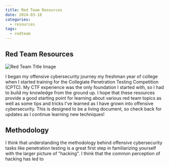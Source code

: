 ```yaml
---
title: Red Team Resources
date: 2024-03-18
categories:
  - resources
tags:
  - redteam
---
```

## Red Team Resources

![Red Team Title Image](resources/redBackground.jpg)

I began my offensive cybersecurity journey my freshman year of college when I started training for the Collegiate Penetration Testing Competition (CPTC). My CTF experience was the only foundation I started with, so I had to build my knowledge from the ground up. I hope that these resources provide a good starting point for learning about various red team topics as well as some tips and tricks I've learned as I have grown into offensive cybersecurity. This is designed to be a living document, so check back for updates as I continue learning new techniques! 

## Methodology

I think that understanding the methodology behind offensive cybersecurity tasks like penetration testing is a great first step in familiarizing yourself with the larger picture of "hacking". I think that the common perception of hacking has led to   